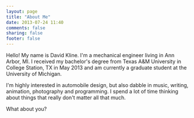 ```yaml
---
layout: page
title: "About Me"
date: 2013-07-24 11:40
comments: false
sharing: false
footer: false
---
```


Hello! My name is David Kline. I'm a mechanical engineer living in Ann Arbor, MI.
I received my bachelor's degree from Texas A&M University in College Station, TX in May
2013 and am currently a graduate student at the University of Michigan.

I'm highly interested in automobile design, but also dabble in music, writing,
animation, photography and programming. I spend a lot of time thinking about things that
really don't matter all that much.

What about you?